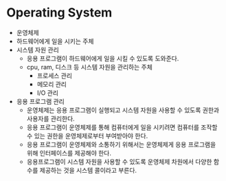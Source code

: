 # Operating System

* 운영체제
* 하드웨어에게 일을 시키는 주체  
* 시스템 자원 관리
  * 응용 프로그램이 하드웨어에게 일을 시킬 수 있도록 도와준다.
  * cpu, ram, 디스크 등 시스템 자원을 관리하는 주체
    * 프로세스 관리
    * 메모리 관리
    * I/O 관리
* 응용 프로그램 관리
  * 운영체제는 응용 프로그램이 실행되고 시스템 자원을 사용할 수 있도록 권한과 사용자를 관리한다.
  * 응용 프로그램이 운영체제를 통해 컴퓨터에게 일을 시키려면 컴퓨터를 조작할 수 있는 권한을 운영체제로부터 부여받아야 한다.
  * 응용 프로그램이 운영체제와 소통하기 위해서는 운영체제게 응용 프로그램을 위해 인터페이스를 제공해야 한다.
  * 응용프로그램이 시스템 자원을 사용할 수 있도록 운영체제 차원에서 다양한 함수를 제공하는 것을 시스템 콜이라고 부른다. 